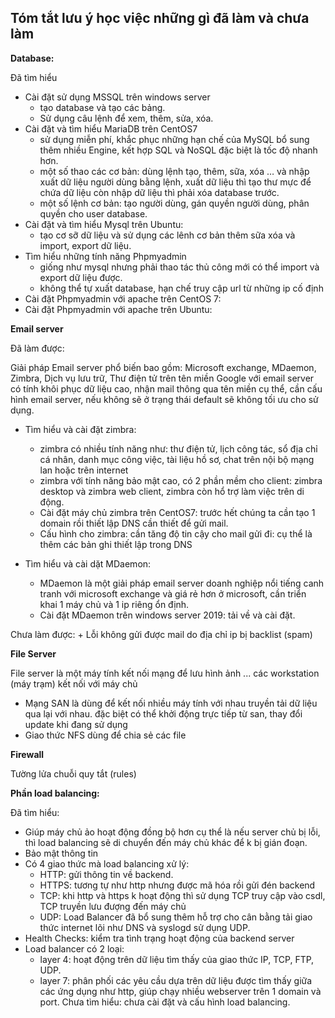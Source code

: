 ## Tóm tắt lưu ý học việc những gì đã làm và chưa làm

**Database:**

Đã tìm hiểu
- Cài đặt sử dụng MSSQL trên windows server
	+ tạo database và tạo các bảng.
	+ Sử dụng câu lệnh để xem, thêm, sửa, xóa.
- Cài đặt và tìm hiểu MariaDB trên CentOS7
	+  sử dụng miễn phí, khắc phục những hạn chế của MySQL bổ sung thêm nhiều Engine, kết hợp SQL và NoSQL đặc biệt là tốc độ nhanh hơn.
	+  một số thao các cơ bản: dùng lệnh tạo, thêm, sữa, xóa … và nhập xuất dữ liệu người dùng bằng lệnh, xuất dữ liệu thì tạo thư mực để chứa dữ liệu còn nhập dữ liệu thì phải xóa database trước.
	+ một số lệnh cơ bản: tạo người dùng, gán quyền người dùng, phân quyền cho user database.
- Cài đặt và tìm hiểu Mysql trên Ubuntu: 
	+ tạo cơ sỡ dữ liệu và sử dụng các lênh cơ bản thêm sữa xóa và import, export dữ liệu.
- Tìm hiểu những tính năng Phpmyadmin
	+ giống như mysql nhưng phải thao tác thủ công mới có thể import và export dữ liệu được.
	+ không thể tự xuất database, hạn chế truy cập url từ những ip cố định
- Cài đặt Phpmyadmin với apache trên CentOS 7:
- Cài đặt Phpmyadmin với apache trên Ubuntu:

**Email server**

Đã làm được:

Giải pháp Email server phổ biến bao gồm: Microsoft exchange, MDaemon, Zimbra, Dịch vụ lưu trữ, Thư điện tử trên tên miền Google với email server có tính khôi phục dữ liệu cao, nhận mail thông qua tên miền cụ thể, cần cấu hình email server, nếu không sẽ ở trạng thái default sẽ không tối ưu cho sử dụng.

- Tìm hiểu và cài đặt zimbra:
	+ zimbra có nhiều tính năng như: thư điện tử, lịch công tác, sổ địa chỉ cá nhân, danh mục công việc, tài liệu hồ sơ, chat trên nội bộ mạng lan hoặc trên internet
	+ zimbra với tính năng bảo mật cao, có 2 phần mềm cho client: zimbra desktop và zimbra web client, zimbra còn hổ trợ làm việc trên di động.
	+ Cài đặt máy chủ zimbra trên CentOS7: trước hết chúng ta cần tạo 1 domain rồi thiết lập DNS cần thiết để gửi mail.
	+ Cấu hình cho zimbra: cần tăng độ tin cậy cho mail gửi đi: cụ thể là thêm các bản ghi thiết lập trong DNS 

- Tìm hiểu và cài dặt MDaemon:
	+ MDaemon là một giải pháp email server doanh nghiệp nổi tiếng canh tranh với microsoft exchange và giá rẻ hơn ở microsoft, cần triển khai 1 máy chủ và 1 ip riêng ổn định.
	+ Cài đặt MDaemon trên windows server 2019: tải về và cài đặt.

Chưa làm được:
	+ Lỗi không gửi được mail do địa chỉ ip bị backlist (spam)

**File Server**

File server là một máy tính kết nối mạng để lưu hình ảnh ... các workstation (máy trạm) kết nối với máy chủ 

- Mạng SAN là dùng để kết nối nhiều máy tính với nhau truyền tải dữ liệu qua lại với nhau. đặc biệt có thể khởi động trực tiếp từ san, thay đổi update khi đang sử dụng
- Giao thức NFS dùng để chia sẻ các file

**Firewall**

Tường lửa chuỗi quy tắt (rules) 


**Phần load balancing:**

Đã tìm hiểu:
- Giúp máy chủ ảo hoạt động đồng bộ hơn cụ thể là nếu server chủ bị lỗi, thì load balancing sẽ di chuyển đến máy chủ khác để k bị gián đoạn.
- Bảo mật thông tin 
- Có 4 giao thức mà load balancing xử lý:
	+ HTTP: gửi thông tin về backend.
	+ HTTPS: tương tự như http nhưng được mã hóa rồi gửi đén backend
	+ TCP: khi http và https k hoạt động thì sử dụng TCP truy cập vào csdl, TCP truyền lưu đượng đến máy chủ
	+ UDP: Load Balancer đã bổ sung thêm hỗ trợ cho cân bằng tải giao thức internet lõi như DNS và syslogd sử dụng UDP.
-  Health Checks: kiểm tra tình trạng hoạt động của backend server
- Load balancer có 2 loại: 
	+ layer 4: hoạt động trên dữ liệu tìm thấy của giao thức IP, TCP, FTP, UDP.
	+ layer 7: phân phối các yêu cầu dựa trên dữ liệu được tìm thấy giữa các ứng dụng như http, giúp chạy nhiều webserver trên 1 domain và port.
Chưa tìm hiểu: chưa cài đặt và cấu hình load balancing.
